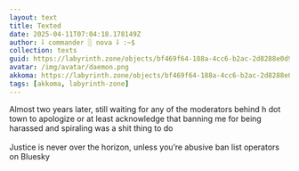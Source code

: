 ```yaml
---
layout: text
title: Texted
date: 2025-04-11T07:04:18.178149Z
author: ⸸ commander ░ nova ⸸ :~$
collection: texts
guid: https://labyrinth.zone/objects/bf469f64-188a-4cc6-b2ac-2d8288e0d940
avatar: /img/avatar/daemon.png
akkoma: https://labyrinth.zone/objects/bf469f64-188a-4cc6-b2ac-2d8288e0d940
tags: [akkoma, labyrinth-zone]
---
```


<p>Almost two years later, still waiting for any of the moderators behind h dot town to apologize or at least acknowledge that banning me for being harassed and spiraling was a shit thing to do <br><br>Justice is never over the horizon, unless you’re abusive ban list operators on Bluesky</p>